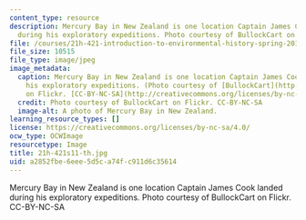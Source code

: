 ```yaml
---
content_type: resource
description: Mercury Bay in New Zealand is one location Captain James Cook landed
  during his exploratory expeditions. Photo courtesy of BullockCart on Flickr. CC-BY-NC-SA
file: /courses/21h-421-introduction-to-environmental-history-spring-2011/a2852fbe6eee5d5ca74fc911d6c35614_21h-421s11-th.jpg
file_size: 10515
file_type: image/jpeg
image_metadata:
  caption: Mercury Bay in New Zealand is one location Captain James Cook landed during
    his exploratory expeditions. (Photo courtesy of [BullockCart](http://www.flickr.com/photos/bullockcart/2341974220/)
    on Flickr. [CC-BY-NC-SA](http://creativecommons.org/licenses/by-nc-sa/2.0/deed.en))
  credit: Photo courtesy of BullockCart on Flickr. CC-BY-NC-SA
  image-alt: A photo of Mercury Bay in New Zealand.
learning_resource_types: []
license: https://creativecommons.org/licenses/by-nc-sa/4.0/
ocw_type: OCWImage
resourcetype: Image
title: 21h-421s11-th.jpg
uid: a2852fbe-6eee-5d5c-a74f-c911d6c35614
---
```

Mercury Bay in New Zealand is one location Captain James Cook landed during his exploratory expeditions. Photo courtesy of BullockCart on Flickr. CC-BY-NC-SA